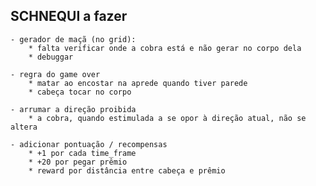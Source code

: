 ## SCHNEQUI a fazer

	- gerador de maçã (no grid):
		* falta verificar onde a cobra está e não gerar no corpo dela
		* debuggar
	
	- regra do game over
		* matar ao encostar na aprede quando tiver parede
		* cabeça tocar no corpo

	- arrumar a direção proibida
		* a cobra, quando estimulada a se opor à direção atual, não se altera

	- adicionar pontuação / recompensas
		* +1 por cada time_frame
		* +20 por pegar prêmio
		* reward por distância entre cabeça e prêmio
	